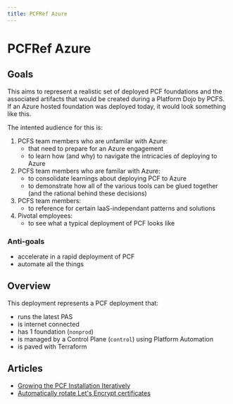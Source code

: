 ```yaml
---
title: PCFRef Azure
---
```


# PCFRef Azure

## Goals

This aims to represent a realistic set of deployed PCF foundations and the associated artifacts that would be created during a Platform Dojo by PCFS.
If an Azure hosted foundation was deployed today, it would look something like this.

The intented audience for this is:
1.  PCFS team members who are unfamilar with Azure:
    - that need to prepare for an Azure engagement
    - to learn how (and why) to navigate the intricacies of deploying to Azure
1.  PCFS team members who are familar with Azure:
    - to consolidate learnings about deploying PCF to Azure
    - to demonstrate how all of the various tools can be glued together (and the rational behind these decisions)
1.  PCFS team members:
    - to reference for certain IaaS-independant patterns and solutions
1.  Pivotal employees:
    - to see what a typical deployment of PCF looks like

### Anti-goals

- accelerate in a rapid deployment of PCF
- automate all the things

## Overview

This deployment represents a PCF deployment that:
- runs the latest PAS
- is internet connected
- has 1 foundation (`nonprod`)
- is managed by a Control Plane (`control`) using Platform Automation
- is paved with Terraform

## Articles

- [Growing the PCF Installation Iteratively](./growing-the-pcf-installation-iteratively.md)
- [Automatically rotate Let's Encrypt certificates](./lets-encrypt-certificates.md)